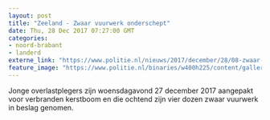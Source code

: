 ```yaml
---
layout: post
title: "Zeeland - Zwaar vuurwerk onderschept"
date: Thu, 28 Dec 2017 07:27:00 GMT
categories: 
- noord-brabant 
- landerd 
externe_link: "https://www.politie.nl/nieuws/2017/december/28/08-zwaar-vuurwerk-onderschept.html"
feature_image: "https://www.politie.nl/binaries/w400h225/content/gallery/politie/nieuws/2017/december/08-zw/cobra-aansteken.jpg"
---
```


Jonge overlastplegers zijn woensdagavond 27 december 2017 aangepakt voor verbranden kerstboom en die ochtend zijn vier dozen zwaar vuurwerk in beslag genomen.
